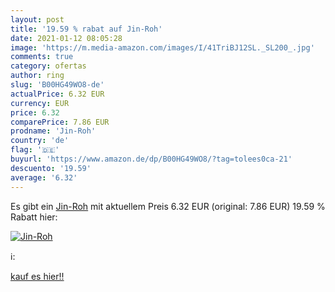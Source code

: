 ```yaml
---
layout: post
title: '19.59 % rabat auf Jin-Roh'
date: 2021-01-12 08:05:28
image: 'https://m.media-amazon.com/images/I/41TriBJ12SL._SL200_.jpg'
comments: true
category: ofertas
author: ring
slug: 'B00HG49WO8-de'
actualPrice: 6.32 EUR
currency: EUR
price: 6.32
comparePrice: 7.86 EUR
prodname: 'Jin-Roh'
country: 'de'
flag: '🇩🇪'
buyurl: 'https://www.amazon.de/dp/B00HG49WO8/?tag=tolees0ca-21'
descuento: '19.59'
average: '6.32'
---
```


Es gibt ein [Jin-Roh](https://www.amazon.de/dp/B00HG49WO8/?tag=tolees0ca-21) mit aktuellem Preis 6.32 EUR (original: 7.86 EUR) 19.59 % Rabatt hier:

[![Jin-Roh](https://m.media-amazon.com/images/I/41TriBJ12SL._SL200_.jpg)](https://www.amazon.de/dp/B00HG49WO8/?tag=tolees0ca-21)

ℹ️:


[kauf es hier!!](https://www.amazon.de/dp/B00HG49WO8/?tag=tolees0ca-21)
